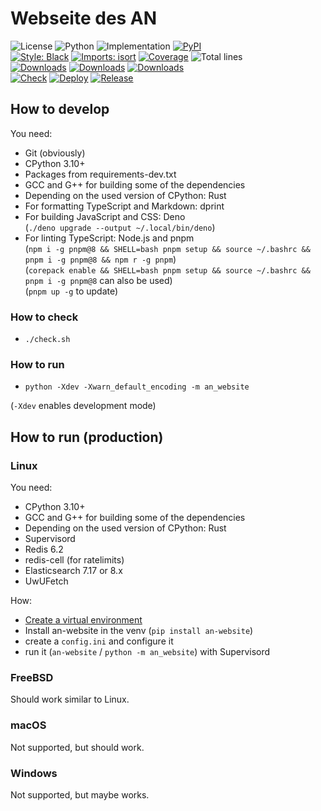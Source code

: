 # Webseite des AN

![License](https://img.shields.io/pypi/l/an-website?label=License)
![Python](https://img.shields.io/pypi/pyversions/an-website?label=Python)
![Implementation](https://img.shields.io/pypi/implementation/an-website?label=Implementation)
[![PyPI](https://img.shields.io/pypi/v/an-website.svg?label=PyPI)](https://pypi.org/project/an-website)\
[![Style: Black](https://img.shields.io/badge/Code%20Style-Black-000000.svg)](https://github.com/psf/black)
[![Imports: isort](https://img.shields.io/badge/Imports-isort-1674b1.svg?labelColor=ef8336)](https://pycqa.github.io/isort)
[![Coverage](https://asozialesnetzwerk.github.io/an-website/coverage/badge.svg)](https://asozialesnetzwerk.github.io/an-website/coverage)
![Total lines](https://img.shields.io/tokei/lines/github/asozialesnetzwerk/an-website?label=Total%20lines)\
[![Downloads](https://pepy.tech/badge/an-website)](https://pepy.tech/project/an-website)
[![Downloads](https://pepy.tech/badge/an-website/month)](https://pepy.tech/project/an-website)
[![Downloads](https://pepy.tech/badge/an-website/week)](https://pepy.tech/project/an-website)\
[![Check](https://github.com/asozialesnetzwerk/an-website/actions/workflows/check.yml/badge.svg)](https://github.com/asozialesnetzwerk/an-website/actions/workflows/check.yml)
[![Deploy](https://github.com/asozialesnetzwerk/an-website/actions/workflows/deploy.yml/badge.svg)](https://github.com/asozialesnetzwerk/an-website/actions/workflows/deploy.yml)
[![Release](https://github.com/asozialesnetzwerk/an-website/actions/workflows/release.yml/badge.svg)](https://github.com/asozialesnetzwerk/an-website/actions/workflows/release.yml)

## How to develop

You need:

- Git (obviously)
- CPython 3.10+
- Packages from requirements-dev.txt
- GCC and G++ for building some of the dependencies
- Depending on the used version of CPython: Rust
- For formatting TypeScript and Markdown: dprint
- For building JavaScript and CSS: Deno
  \
  (`./deno upgrade --output ~/.local/bin/deno`)
- For linting TypeScript: Node.js and pnpm
  \
  (`npm i -g pnpm@8 && SHELL=bash pnpm setup && source ~/.bashrc && pnpm i -g pnpm@8 && npm r -g pnpm`)\
  (`corepack enable && SHELL=bash pnpm setup && source ~/.bashrc && pnpm i -g pnpm@8`
  can also be used)\
  (`pnpm up -g` to update)

### How to check

- `./check.sh`

### How to run

- `python -Xdev -Xwarn_default_encoding -m an_website`

(`-Xdev` enables development mode)

## How to run (production)

### Linux

You need:

- CPython 3.10+
- GCC and G++ for building some of the dependencies
- Depending on the used version of CPython: Rust
- Supervisord
- Redis 6.2
- redis-cell (for ratelimits)
- Elasticsearch 7.17 or 8.x
- UwUFetch

How:

- [Create a virtual environment](https://docs.python.org/3/library/venv.html)
- Install an-website in the venv (`pip install an-website`)
- create a `config.ini` and configure it
- run it (`an-website` / `python -m an_website`) with Supervisord

### FreeBSD

Should work similar to Linux.

### macOS

Not supported, but should work.

### Windows

Not supported, but maybe works.

